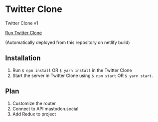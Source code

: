 # Twitter Clone
Twitter Clone v1

[Run Twitter Clone](https://gitfetch-react.netlify.com)

(Automatically deployed from this repository on netlify build)

## Installation
1. Run ```$ npm install``` OR ```$ yarn install``` in the Twitter Clone
2. Start the server in Twitter Clone using ```$ npm start``` OR ```$ yarn start```.

## Plan
1. Customize the router
2. Connect to API mastodon.social 
3. Add Redux to project
